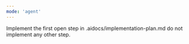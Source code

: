 ```yaml
---
mode: 'agent'
---
```

Implement the first open step in .aidocs/implementation-plan.md do not implement any other step.